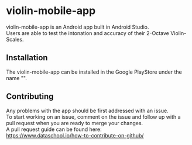 # violin-mobile-app

violin-mobile-app is an Android app built in Android Studio.  
Users are able to test the intonation and accuracy of their 2-Octave Violin-Scales.

## Installation

The violin-mobile-app can be installed in the Google PlayStore under the name "".

## Contributing
Any problems with the app should be first addressed with an issue.  
To start working on an issue, comment on the issue and follow up with a pull request when you are ready to merge your changes.  
A pull request guide can be found here:  
https://www.dataschool.io/how-to-contribute-on-github/




